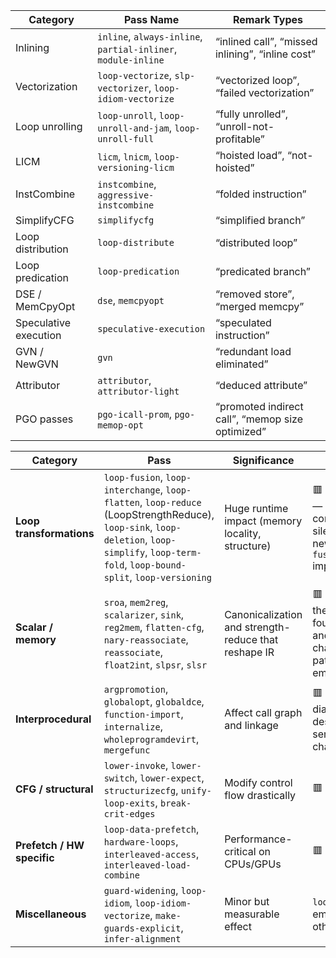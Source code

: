 |Category|Pass Name|Remark Types|
|---|---|---|
|Inlining|`inline`, `always-inline`, `partial-inliner`, `module-inline`|“inlined call”, “missed inlining”, “inline cost”|
|Vectorization|`loop-vectorize`, `slp-vectorizer`, `loop-idiom-vectorize`|“vectorized loop”, “failed vectorization”|
|Loop unrolling|`loop-unroll`, `loop-unroll-and-jam`, `loop-unroll-full`|“fully unrolled”, “unroll-not-profitable”|
|LICM|`licm`, `lnicm`, `loop-versioning-licm`|“hoisted load”, “not-hoisted”|
|InstCombine|`instcombine`, `aggressive-instcombine`|“folded instruction”|
|SimplifyCFG|`simplifycfg`|“simplified branch”|
|Loop distribution|`loop-distribute`|“distributed loop”|
|Loop predication|`loop-predication`|“predicated branch”|
|DSE / MemCpyOpt|`dse`, `memcpyopt`|“removed store”, “merged memcpy”|
|Speculative execution|`speculative-execution`|“speculated instruction”|
|GVN / NewGVN|`gvn`|“redundant load eliminated”|
|Attributor|`attributor`, `attributor-light`|“deduced attribute”|
|PGO passes|`pgo-icall-prom`, `pgo-memop-opt`|“promoted indirect call”, “memop size optimized”|


|Category|Pass|Significance|Notes|
|---|---|---|---|
|**Loop transformations**|`loop-fusion`, `loop-interchange`, `loop-flatten`, `loop-reduce` (LoopStrengthReduce), `loop-sink`, `loop-deletion`, `loop-simplify`, `loop-term-fold`, `loop-bound-split`, `loop-versioning`|Huge runtime impact (memory locality, structure)|🟥 **No remarks** — still completely silent (even the new `loop-fusion` implementation)|
|**Scalar / memory**|`sroa`, `mem2reg`, `scalarizer`, `sink`, `reg2mem`, `flatten-cfg`, `nary-reassociate`, `reassociate`, `float2int`, `slpsr`, `slsr`|Canonicalization and strength-reduce that reshape IR|🟥 **Silent** — these are foundational and often change alias patterns but emit nothing|
|**Interprocedural**|`argpromotion`, `globalopt`, `globaldce`, `function-import`, `internalize`, `wholeprogramdevirt`, `mergefunc`|Affect call graph and linkage|🟥 **Silent**, no diagnostic despite major semantic changes|
|**CFG / structural**|`lower-invoke`, `lower-switch`, `lower-expect`, `structurizecfg`, `unify-loop-exits`, `break-crit-edges`|Modify control flow drastically|🟥 **Silent**|
|**Prefetch / HW specific**|`loop-data-prefetch`, `hardware-loops`, `interleaved-access`, `interleaved-load-combine`|Performance-critical on CPUs/GPUs|🟥 **Silent**|
|**Miscellaneous**|`guard-widening`, `loop-idiom`, `loop-idiom-vectorize`, `make-guards-explicit`, `infer-alignment`|Minor but measurable effect|`loop-idiom` may emit some, others silent|